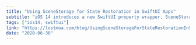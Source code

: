 ```yaml
---
title: "Using SceneStorage for State Restoration in SwiftUI Apps"
subtitle: "iOS 14 introduces a new SwiftUI property wrapper, SceneStorage. In this short post, Natalia Panferova shows us how we can use it to persist tab selection in a tab-based app."
tags: ["ios14, swiftui"]
link: "https://lostmoa.com/blog/UsingSceneStorageForStateRestorationInSwiftUIApps/"
date: "2020-06-30"
---
```

